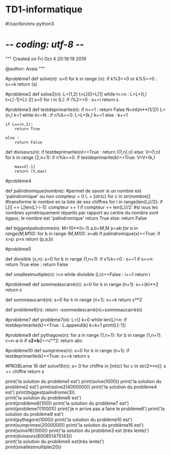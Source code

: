 # TD1-informatique
#!/usr/bin/env python3
# -*- coding: utf-8 -*-
"""
Created on Fri Oct  4 20:19:19 2019

@author: Assia
"""

#problème1
def solve(n):
    s=0
    for k in range (n):
        if k%3==0 or k%5==0 : 
            s+=k
    return (s)



#problème2
def solve2(n):
    L=(1,2)
    t=L[0]+L[1]
    while t<=n :
        L=L+(t,)
        t=L[-1]+L[-2]
    s=0
    for i in (L):
        if i%2==0 :
            s+=i
    return s
    

#problème3
def testdeprimarite(n):
    if n==1 :
        return False
    N=int(n**(1/2))
    L=(n,)
    k=1
    while k<=N : 
        if n%k==0:
            L=L+(k,)
            k+=1
        else :
            k+=1
            
    if L==(n,1):
        return True
    
    else :
        return False
        
def diviseurs(n):
    if testdeprimarite(n)==True :
        return ((1,n),n)
    else:
        V=(1,n)
        for k in range (2,n+1):
            if n%k==0:
                if testdeprimarite(k)==True:
                    V=V+(k,)
        
        max=V[-1]
        return (V,max)

#problème4

def palindromique(nombre): #permet de savoir si un nombre est 'palindromique' ou non
    compteur = 0
    L = [str(c) for c in str(nombre)] #transforme le nombre en la liste de ses chiffres
    for i in range(len(L)//2):
        if L[i] == L[len(L)-i-1]:
            compteur += 1
    if compteur == len(L)//2: #si tous les nombres symétriquement répartis par rapport au centre du nombre sont égaux, le nombre est 'palindromique'
        return True
    else:
        return False
    
def biggestpalindrome(n):
    M=10**(n-1)
    a,b=M,M
    p=a*b
    for a in range(M,M*10):
        for b in range (M,M*10):
            x=a*b
            if palindromique(x)==True:
                if x>p:
                    p=x
    return (p,a,b)



#problème5


def divisible (x,n):
    s=0
    for k in range (1,n+1):
        if x%k==0 :
            s+=1
    if s==n:
        return True
    else : 
        return False

def smallestmultiple(n):
    i=n
    while divisible (i,n)==False :
        i+=1
    return i            
         
        
#problème6
def sommedescarré(n):
    s=0
    for k in range (n+1):
        s+=(k)**2
    return s

def sommeaucarré(n):
    s=0
    for k in range (n+1):
        s+=k
    return s**2

def problème6(n):
    return -sommedescarré(n)+sommeaucarré(n)

#problème7
def problème7(n):
    L=[]
    k=0
    while len(L)<n:
        if testdeprimarite(k)==True :
            L.append(k)
        k=k+1
    print(L[-1])



#problème9
def pythagore(n):
    for a in range (1,n+1):
        for b in range (1,n+1):
            c=n-a-b
            if a**2+b**2==c**2:
                return a*b*c
            

#problème10
def sumprimes(n):
    s=0
    for k in range (n+1):
        if testdeprimarite(k)==True:
            s+=k
    return s


#PROBLeme 16
def solve16(n):
    s= 0
    for chiffre in [int(c) for c in str(2**n)]: 
        s += chiffre
    return s





print('la solution du problème1 est')
print(solve(1000))
print('la solution du problème2 est')
print(solve2(4000000))
print('la solution du problème4 est')
print(biggestpalindrome(3))     
print('la solution du problème6 est')  
print(problème6(100))
print('la solution du problème7 est')  
print(problème7(10001))
print('je n arrive pas a faire le problème8')
print('la solution du problème9 est')  
print(pythagore(1000))
print('la solution du problème10 est') 
print(sumprimes(2000000))
print('la solution du problème16 est') 
print(solve16(1000))
print('la solution du problème3 est (très lente)')
print(diviseurs(600851475143))  
print('la solution du problème5 est(très lente)')  
print(smallestmultiple(20))  




